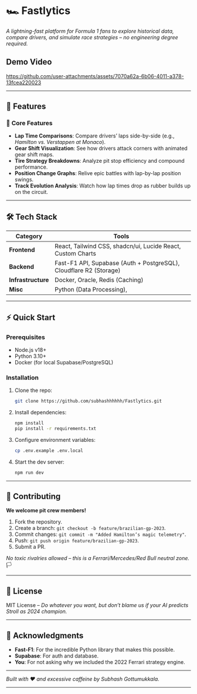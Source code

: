 # 🏎️ Fastlytics 

*A lightning-fast platform for Formula 1 fans to explore historical data, compare drivers, and simulate race strategies – no engineering degree required.*  
## Demo Video

https://github.com/user-attachments/assets/7070a62a-6b06-4011-a378-13fcea220023

---

## 🚀 Features  

### 🏁 **Core Features**  
- **Lap Time Comparisons**: Compare drivers’ laps side-by-side (e.g., *Hamilton vs. Verstappen at Monaco*).  
- **Gear Shift Visualization**: See how drivers attack corners with animated gear shift maps.  
- **Tire Strategy Breakdowns**: Analyze pit stop efficiency and compound performance.  
- **Position Change Graphs**: Relive epic battles with lap-by-lap position swings.  
- **Track Evolution Analysis**: Watch how lap times drop as rubber builds up on the circuit.  

---

## 🛠️ Tech Stack  

| **Category**       | **Tools**                                                                 |  
|---------------------|---------------------------------------------------------------------------|  
| **Frontend**        | React, Tailwind CSS, shadcn/ui, Lucide React, Custom Charts     |  
| **Backend**         | Fast-F1 API, Supabase (Auth + PostgreSQL), Cloudflare R2 (Storage)       |  
| **Infrastructure**  | Docker, Oracle, Redis (Caching)                          |  
| **Misc**            | Python (Data Processing), |  

---

## ⚡ Quick Start  

### Prerequisites  
- Node.js v18+  
- Python 3.10+  
- Docker (for local Supabase/PostgreSQL)  

### Installation  
1. Clone the repo:  
   ```bash  
   git clone https://github.com/subhashhhhhh/Fastlytics.git  
   ```  

2. Install dependencies:  
   ```bash    
   npm install  
   pip install -r requirements.txt  
   ```  

3. Configure environment variables:  
   ```bash  
   cp .env.example .env.local  
   ```  

4. Start the dev server:  
   ```bash  
   npm run dev  
   ```  

---

## 🤝 Contributing  
**We welcome pit crew members!**  
1. Fork the repository.  
2. Create a branch: `git checkout -b feature/brazilian-gp-2023`.  
3. Commit changes: `git commit -m "Added Hamilton’s magic telemetry"`.  
4. Push: `git push origin feature/brazilian-gp-2023`.  
5. Submit a PR.  

*No toxic rivalries allowed – this is a Ferrari/Mercedes/Red Bull neutral zone.* 🏳️  

---

## 📜 License  
MIT License – *Do whatever you want, but don’t blame us if your AI predicts Stroll as 2024 champion.*  

---

## 🙏 Acknowledgments  
- **Fast-F1**: For the incredible Python library that makes this possible.  
- **Supabase**: For auth and database.  
- **You**: For not asking why we included the 2022 Ferrari strategy engine.  

---

*Built with ❤️ and excessive caffeine by Subhash Gottumukkala.*  

---
